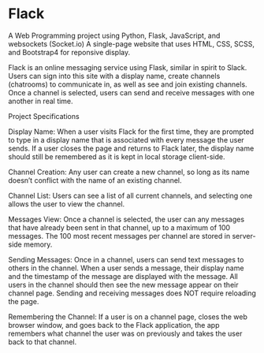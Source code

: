 # Flack

A Web Programming project using Python, Flask, JavaScript, and websockets (Socket.io)
A single-page website that uses HTML, CSS, SCSS, and Bootstrap4 for reponsive display.

Flack is an online messaging service using Flask, similar in spirit to Slack. Users can sign into this site with a display name, create channels (chatrooms) to communicate in, as well as see and join existing channels. Once a channel is selected, users can send and receive messages with one another in real time.
 
Project Specifications
 
Display Name: When a user visits Flack for the first time, they are prompted to type in a display name that is associated with every message the user sends. If a user closes the page and returns to Flack later, the display name should still be remembered as it is kept in local storage client-side.

Channel Creation: Any user can create a new channel, so long as its name doesn’t conflict with the name of an existing channel.

Channel List: Users can see a list of all current channels, and selecting one allows the user to view the channel. 

Messages View: Once a channel is selected, the user can any messages that have already been sent in that channel, up to a maximum of 100 messages. The 100 most recent messages per channel are stored in server-side memory.

Sending Messages: Once in a channel, users can send text messages to others in the channel. When a user sends a message, their display name and the timestamp of the message are displayed with the message. All users in the channel should then see the new message appear on their channel page. Sending and receiving messages does NOT require reloading the page.

Remembering the Channel: If a user is on a channel page, closes the web browser window, and goes back to the Flack application, the app remembers what channel the user was on previously and takes the user back to that channel.




